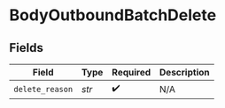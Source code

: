 # BodyOutboundBatchDelete


## Fields

| Field              | Type               | Required           | Description        |
| ------------------ | ------------------ | ------------------ | ------------------ |
| `delete_reason`    | *str*              | :heavy_check_mark: | N/A                |